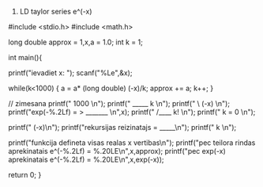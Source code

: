 1. LD taylor series e^(-x)

#include <stdio.h>
#include <math.h>

long double approx = 1,x,a = 1.0;
int k = 1;

int main(){

 printf("ievadiet x: ");
 scanf("%Le",&x);


 while(k<1000)
 {
   a = a* (long double) (-x)/k;
   approx += a;
   k++;
 }

 // zimesana
 printf("               1000              \n");
 printf("               _____         k   \n");
 printf("               \\         (-x)    \n");
 printf("exp(-%.2Lf) =   >      _______   \n",x);
 printf("               /____      k!     \n");
 printf("               k = 0             \n");

 printf("                          (-x)\n");
 printf("rekursijas reizinatajs = _____\n");
 printf("                           k  \n");

 printf("funkcija defineta visas realas x vertibas\n");
 printf("pec teilora rindas aprekinatais e^(-%.2Lf) = %.20LE\n",x,approx);
 printf("pec exp(-x) aprekinatais e^(-%.2Lf) = %.20LE\n",x,exp(-x));



 return 0;
}
